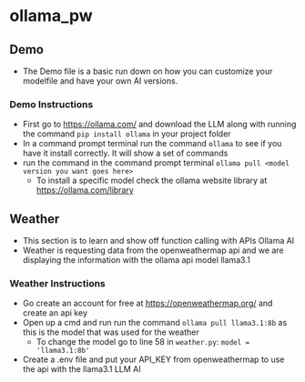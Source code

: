 # ollama_pw

## Demo
- The Demo file is a basic run down on how you can customize your modelfile and have your own AI versions.

### Demo Instructions
- First go to https://ollama.com/ and download the LLM along with running the command `pip install ollama` in your project folder
- In a command prompt terminal run the command `ollama` to see if you have it install correctly. It will show a set of commands
- run the command in the command prompt terminal `ollama pull <model version you want goes here>`
    - To install a specific model check the ollama website library at https://ollama.com/library

## Weather
- This section is to learn and show off function calling with APIs Ollama AI
- Weather is requesting data from the openweathermap api and we are displaying the information with the ollama api model llama3.1

### Weather Instructions
- Go create an account for free at https://openweathermap.org/ and create an api key
- Open up a cmd and run run the command `ollama pull llama3.1:8b` as this is the model that was used for the weather
    - To change the model go to line 58 in `weather.py`: `model = 'llama3.1:8b'`
- Create a .env file and put your API_KEY from openweathermap to use the api with the llama3.1 LLM AI